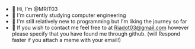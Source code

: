 - 👋 Hi, I’m @MRIT03
- 👀 I'm currently studying computer engineering 
- 🥖 I'm still relatively new to programming but I'm liking the journey so far
- 🍪 If you wish to contact me feel free to at Riadot03@gmail.com however please specify that you have found me through github. (will Respond faster if you attach a meme with your email!)

<!---
MRIT03/MRIT03 is a ✨ special ✨ repository because its `README.md` (this file) appears on your GitHub profile.
You can click the Preview link to take a look at your changes.
---> 
